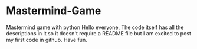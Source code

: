 # Mastermind-Game
Mastermind game with python 
Hello everyone, 
The code itself has all the descriptions in it so it doesn't require a README file but I am excited to post my first code in github. Have fun.
